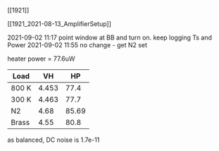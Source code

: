 [[1921]]

[[1921_2021-08-13_AmplifierSetup]]

2021-09-02 11:17 point window at BB and turn on. keep logging Ts and Power
2021-09-02 11:55 no change - get N2 set 


heater power = 77.6uW 	

| Load  | VH    | HP    |
| ----- | ----- | ----- |
| 800 K | 4.453 | 77.4  |
| 300 K | 4.463 | 77.7  |
| N2    | 4.68  | 85.69 |
| Brass | 4.55  | 80.8  | 

as balanced, DC noise is 1.7e-11

